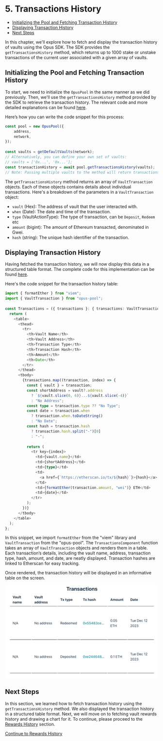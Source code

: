 # 5. Transactions History

-   [Initializing the Pool and Fetching Transaction History](#initializing-the-pool-and-fetching-transaction-history)
-   [Displaying Transaction History](#displaying-transaction-history)
-   [Next Steps](#next-steps)

In this chapter, we'll explore how to fetch and display the transaction history of vaults using the Opus SDK. The SDK provides the `getTransactionsHistory` method, which returns up to 1000 stake or unstake transactions of the current user associated with a given array of vaults.

## Initializing the Pool and Fetching Transaction History

To start, we need to initialize the `OpusPool` in the same manner as we did previously. Then, we'll use the `getTransactionsHistory` method provided by the SDK to retrieve the transaction history. The relevant code and more detailed explanations can be found [here][get-transactions-history-usage].

Here’s how you can write the code snippet for this process:

```typescript
const pool = new OpusPool({
    address,
    network,
});

const vaults = getDefaultVaults(network);
// Alternatively, you can define your own set of vaults:
// vaults = ['0x...', '0x...'];
const transactionHistory = await pool.getTransactionsHistory(vaults);
// Note: Passing multiple vaults to the method will return transactions for all of them.
```

The `getTransactionsHistory` method returns an array of `VaultTransaction` objects. Each of these objects contains details about individual transactions. Here's a breakdown of the parameters in a `VaultTransaction` object:

-   `vault` (Hex): The address of vault that the user interacted with.
-   `when` (Date): The date and time of the transaction.
-   `type` (VaultActionType): The type of transaction, can be `Deposit`, `Redeem` etc
-   `amount` (bigint): The amount of Ethereum transacted, denominated in Gwei.
-   `hash` (string): The unique hash identifier of the transaction.

## Displaying Transaction History

Having fetched the transaction history, we will now display this data in a structured table format. The complete code for this implementation can be found [here][get-transactions-history-ui].

Here's the code snippet for the transaction history table:

```typescript
import { formatEther } from "viem";
import { VaultTransaction } from "opus-pool";

const Transactions = ({ transactions }: { transactions: VaultTransaction[] }) => {
  return (
    <table>
      <thead>
        <tr>
          <th>Vault Name</th>
          <th>Vault Address</th>
          <th>Transaction Type</th>
          <th>Transaction Hash</th>
          <th>Amount</th>
          <th>Date</th>
        </tr>
      </thead>
      <tbody>
        {transactions.map((transaction, index) => {
          const { vault } = transaction;
          const shortAddress = vault?.address
            ? `${vault.slice(0, 6)}...${vault.slice(-4)}`
            : "No Address";
          const type = transaction.type ?? "No Type";
          const date = transaction.when
            ? transaction.when.toDateString()
            : "No Date";
          const hash = transaction.hash
            ? transaction.hash.split("-")[0]
            : "-";

          return (
            <tr key={index}>
              <td>{vault.name}</td>
              <td>{shortAddress}</td>
              <td>{type}</td>
              <td>
                <a href={`https://etherscan.io/tx/${hash}`}>{hash}</a>
              </td>
              <td>{formatEther(transaction.amount, "wei")} ETH</td>
              <td>{date}</td>
            </tr>
          );
        })}
      </tbody>
    </table>
  );
};
```

In this snippet, we import `formatEther` from the "viem" library and `VaultTransaction` from the "opus-pool". The `TransactionsComponent` function takes an array of `VaultTransaction` objects and renders them in a table. Each transaction’s details, including the vault name, address, transaction type, hash, amount, and date, are neatly displayed. Transaction hashes are linked to Etherscan for easy tracking.

Once rendered, the transaction history will be displayed in an informative table on the screen.

![Transactions history](../media/transactionsHistory.png)

## Next Steps

In this section, we learned how to fetch transaction history using the `getTransactionsHistory` method. We also displayed the transaction history in a structured table format. Next, we will move on to fetching vault rewards history and drawing a chart for it. To continue, please proceed to the [Rewards History][rewards-history] section.

[Continue to Rewards History][rewards-history]

[get-transactions-history-usage]: https://github.com/ChorusOne/opus-pool-demo/blob/master/src/hooks/useTransactions.ts#L21
[get-transactions-history-ui]: https://github.com/ChorusOne/opus-pool-demo/blob/master/src/components/Interactions.tsx#L52
[rewards-history]: ./6-rewards-history.md
